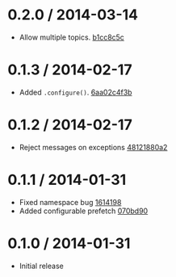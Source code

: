 0.2.0 / 2014-03-14
==================

  - Allow multiple topics. [b1cc8c5c](https://github.com/recurly/starsky/commit/b1cc8c5c6b8c95c2880292c5017df26f6575a39b)

0.1.3 / 2014-02-17
==================

  - Added `.configure()`. [6aa02c4f3b](https://github.com/recurly/starsky/commit/6aa02c4f3ba136523945f57a1a579d5a0e2cc4f2)

0.1.2 / 2014-02-17
==================

  - Reject messages on exceptions [48121880a2](https://github.com/recurly/starsky/commit/48121880a236517cbcae1337f9767fd631a1d1e3)

0.1.1 / 2014-01-31
==================

  - Fixed namespace bug [1614198](https://github.com/recurly/starsky/commit/1614198634bef97d8b481d30f2c6d6f9e1c1028b)
  - Added configurable prefetch [070bd90](https://github.com/recurly/starsky/commit/070bd90a126646b6cb2273f27143d162f220bfb3)

0.1.0 / 2014-01-31
==================

  - Initial release
